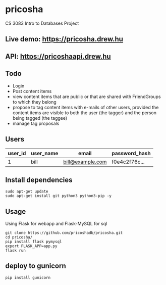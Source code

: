# pricosha
CS 3083 Intro to Databases Project


## Live demo: <a href='https://pricosha.drew.hu' target="_blank">https://pricosha.drew.hu</a>
## API: <a href='https://pricoshaapi.drew.hu' target='_blank'>https://pricoshaapi.drew.hu</a>
## Todo
* Login
* Post content items
* view content items that are public or that are shared with FriendGroups to which they belong
* propose to tag content items with e-mails of other users, provided the content items are visible to both the user (the tagger) and the person being tagged (the taggee)
* manage tag proposals

## Users
| user_id       | user_name     | email | password_hash |
| ------------- | ------------- | ----- | ------------- |
| 1     | bill       |  bill@example.com | f0e4c2f76c... |


## Install dependencies
```
sudo apt-get update
sudo apt-get install git python3 python3-pip -y
```

## Usage
Using Flask for webapp and Flask-MySQL for sql
```
git clone https://github.com/pricoshadb/pricosha.git
cd pricosha/
pip install flask pymysql 
export FLASK_APP=app.py
flask run
```

## deploy to gunicorn
```
pip install gunicorn
```

